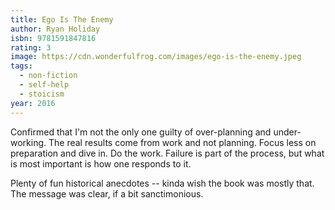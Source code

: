 ```yaml
---
title: Ego Is The Enemy
author: Ryan Holiday
isbn: 9781591847816
rating: 3
image: https://cdn.wonderfulfrog.com/images/ego-is-the-enemy.jpeg
tags:
  - non-fiction
  - self-help
  - stoicism
year: 2016
---
```


Confirmed that I'm not the only one guilty of over-planning and under-working. The real results come from work and not planning. Focus less on preparation and dive in. Do the work. Failure is part of the process, but what is most important is how one responds to it.

Plenty of fun historical anecdotes -- kinda wish the book was mostly that. The message was clear, if a bit sanctimonious.
